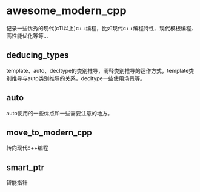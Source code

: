 # awesome_modern_cpp
记录一些优秀的现代(c11以上)c++编程，比如现代c++编程特性、现代模板编程、高性能优化等等...

## deducing_types
template、auto、decltype的类别推导，阐释类别推导的运作方式，template类别推导与auto类别推导的关系，decltype一些使用场景等。

## auto
auto使用的一些优点和一些需要注意的地方。

## move_to_modern_cpp
转向现代c++编程

## smart_ptr
智能指针
